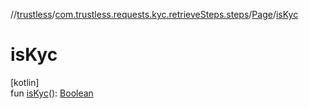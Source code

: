 //[trustless](../../../index.md)/[com.trustless.requests.kyc.retrieveSteps.steps](../index.md)/[Page](index.md)/[isKyc](is-kyc.md)

# isKyc

[kotlin]\
fun [isKyc](is-kyc.md)(): [Boolean](https://kotlinlang.org/api/latest/jvm/stdlib/kotlin/-boolean/index.html)

